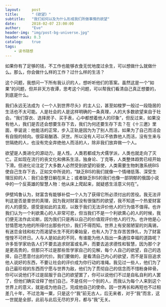 ```yaml
---
layout:     post
title:      "《欲望》"
subtitle:   "我们如何以及为什么形成我们所做事情的欲望"
date:       2018-02-07 23:00:00
author:     "Eve"
header-img: "img/post-bg-universe.jpg"
header-mask: 0.3
catalog:    true
tags:
    - 读书随想
---
```


如果你有了足够的钱，不工作也能够衣食无忧地度过余生，可以想做什么就做什么。那么，你会做什么样的工作？过什么样的生活？

这个问题，我想问一下所有我认识的人，想听听他们的答案。虽然这是一个“如果”的问题，但并非天方夜谭，思考这个问题，可以帮我们看清自己真正想要的，到底是什么。

我们永远无法成为《一个人到世界尽头》的主人公，甚至如梭罗一般过一段隐居的生活也不太可能。人是社会的人是这样明确的一条真理，人的大多数欲望来自于社会。“我们穿衣、选择房子、买手表，心中都想着他人的印象”，但反过来，如果没有他人，我们是否还会想要生存下去，我们为何还要生存下去？在《十三邀》里面，李诞说：他能活的正常，步入正轨是因为为了别人而活，如果为了自己而活会有自毁的倾向。很容易酗酒、厌世。所以没有人可以不依靠他人而活，没有生来与世隔绝的人，也没有完全弃绝他人而活的人，除非我们放弃做一个人。

欲望是人类进化的源动力，是人性。人类若都成为犬儒学派，人类也就走向了灭亡。正如现在流行的丧文化和佛系生活，独身论、丁克等，人类整体趋势已经开始下滑。但进化论注定了大多数人必然受到欲望的驱使，人类需要生物刺激系统BIS使自己生存下去，正如文中所说的，“缺乏BIS的我们就像一个情绪低落、深受生理压抑的人：我们会整日躺在床上；或者缺乏BIS的我们也像一部阴郁的俄国小说中的一个反英雄的智慧人物：他从床上爬起来，就疑惑生活意义何在”。

伊壁鸠鲁认为，财富含有能够补偿一个人为了获得它所必须付出的苦役。我无法评判这是否是普世的真理，因为我对财富没有很强烈的欲望，我不知道一个热爱财富的人的感受。感受是如此的主观，以致于我们无法评价他人的行为值不值得。也许我们认为一个利欲熏心的人非常可悲，但当我们不是一个利欲熏心的人的时候，我们便无法作此论断，因为我们只是再以自己的价值观评价他人的行为。也许他是心甘情愿地为他的所得付出那些代价，我们不得而知。世界上有安居陋室的刘禹锡，有迷恋金钱和权力而渴望长生不死的秦始皇，也有人为了生存苦苦挣扎，为了财富惶惶不可终日。人与人是如此的不同，有谁能为他人指出一条通往幸福的道路呢？许多哲学家劝告人们不要去追求财富或名声，而要去追求德性和智慧，因为那个才是更高贵的，但那只不过是那些哲学家自己的见解，每个人自己的欲望，自己的选择，自己愿意付出的代价。我们要做的，是看清自己内心的欲望，而不是盲目追求他人说好的东西，不要让社会的评价成为你行动的准绳。我见过一些人，他们为了自己最珍视的东西而宁愿与世界为敌，他们为了贯彻自己的信念而不惜粉身碎骨。你可以说他们不过是屈服于自己的欲望罢了，你可以说他们不过是自私自利的人罢了，但他们确实诠释了他们自己，不是任何一个别的人，而我认为每个人来到这个世界上的意义，就是成为他自己，完成他自己的使命。因一世再长和再短也不过相差几十年，不过沧海一粟，只是这个“我”前无古人，后无来者，对于“我”而言，这一世就是全部，此前与此后无尽的岁月，都与“我”无关。

